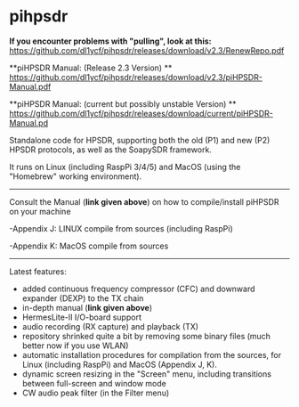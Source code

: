 # pihpsdr

**If you encounter problems with "pulling", look at this:** https://github.com/dl1ycf/pihpsdr/releases/download/v2.3/RenewRepo.pdf


**piHPSDR Manual: (Release 2.3 Version) ** https://github.com/dl1ycf/pihpsdr/releases/download/v2.3/piHPSDR-Manual.pdf

**piHPSDR Manual: (current but possibly unstable Version) ** https://github.com/dl1ycf/pihpsdr/releases/download/current/piHPSDR-Manual.pd

Standalone code for HPSDR,
supporting both the old (P1) and new (P2) HPSDR protocols, as well as the SoapySDR framework.

It runs on Linux (including RaspPi 3/4/5) and MacOS (using the "Homebrew" working environment).

***
Consult the Manual (**link given above**) on how to compile/install piHPSDR on your machine

-Appendix J: LINUX compile from sources (including RaspPi)

-Appendix K: MacOS compile from sources
***

Latest features:

- added continuous frequency compressor (CFC) and downward expander (DEXP) to the TX chain
- in-depth manual (**link given above**)
- HermesLite-II I/O-board support
- audio recording (RX capture) and playback (TX)
- repository shrinked quite a bit by removing some binary files (much better now if you use WLAN)
- automatic installation procedures for compilation from the sources, for Linux (including RaspPi) and MacOS
  (Appendix J, K).
- dynamic screen resizing in the "Screen" menu, including transitions
  between full-screen and window mode
- CW audio peak filter (in the Filter menu)



